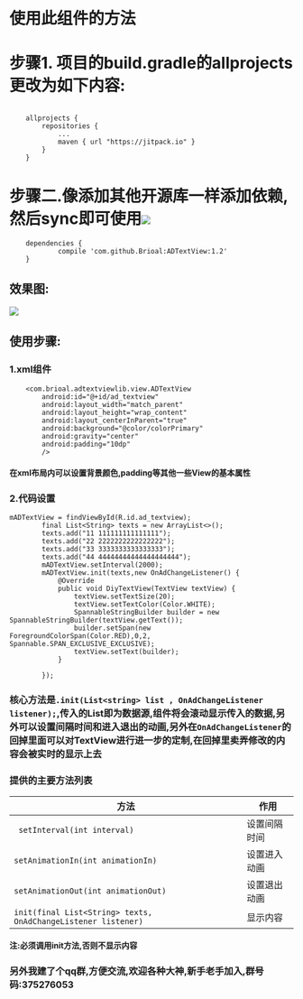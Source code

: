 
# 使用此组件的方法
# 步骤1. 项目的build.gradle的allprojects更改为如下内容:

```

	allprojects {
		repositories {
			...
			maven { url "https://jitpack.io" }
		}
	}
```

# 步骤二.像添加其他开源库一样添加依赖,然后sync即可使用[![](https://jitpack.io/v/Brioal/ADTextView.svg)](https://jitpack.io/#Brioal/ADTextView)
```
	dependencies {
	        compile 'com.github.Brioal:ADTextView:1.2'
	}
```
## 效果图:
![](https://github.com/Brioal/ADTextView/blob/master/art/1.gif)
## 使用步骤:
### 1.xml组件
```
    <com.brioal.adtextviewlib.view.ADTextView
        android:id="@+id/ad_textview"
        android:layout_width="match_parent"
        android:layout_height="wrap_content"
        android:layout_centerInParent="true"
        android:background="@color/colorPrimary"
        android:gravity="center"
        android:padding="10dp"
        />
```
#### 在xml布局内可以设置背景颜色,padding等其他一些View的基本属性
### 2.代码设置
```
mADTextView = findViewById(R.id.ad_textview);
        final List<String> texts = new ArrayList<>();
        texts.add("11 111111111111111");
        texts.add("22 2222222222222222");
        texts.add("33 3333333333333333");
        texts.add("44 44444444444444444444");
        mADTextView.setInterval(2000);
        mADTextView.init(texts,new OnAdChangeListener() {
            @Override
            public void DiyTextView(TextView textView) {
                textView.setTextSize(20);
                textView.setTextColor(Color.WHITE);
                SpannableStringBuilder builder = new SpannableStringBuilder(textView.getText());
                builder.setSpan(new ForegroundColorSpan(Color.RED),0,2, Spannable.SPAN_EXCLUSIVE_EXCLUSIVE);
                textView.setText(builder);
            }

        });
```
### 核心方法是`.init(List<string> list , OnAdChangeListener listener);`,传入的List即为数据源,组件将会滚动显示传入的数据,另外可以设置间隔时间和进入退出的动画,另外在`OnAdChangeListener`的回掉里面可以对TextView进行进一步的定制,在回掉里卖弄修改的内容会被实时的显示上去
### 提供的主要方法列表
方法|作用|
---- | ----
` setInterval(int interval)`|设置间隔时间
`setAnimationIn(int animationIn)`|设置进入动画
`setAnimationOut(int animationOut)`|设置退出动画
`init(final List<String> texts, OnAdChangeListener listener)`|显示内容

#### 注:必须调用init方法,否则不显示内容

### 另外我建了个qq群,方便交流,欢迎各种大神,新手老手加入,群号码:375276053

